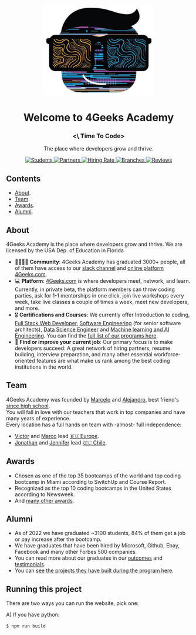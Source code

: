  <p align="center">
	<img
		width="300"
		alt="4Geeks Academy"
		src="https://github.com/4GeeksAcademy/About-4Geeks-Academy/blob/master/site/static/background_art.jpg?raw=true">
</p>


<h1 align="center">Welcome to 4Geeks Academy</h1>

<h3 align="center">&lt;\ Time To Code&gt;</h3>
<p align="center">The place where developers grow and thrive.</p>

<p align="center">
  <a href="https://4geeksacademy.co/">
    <img src="https://img.shields.io/badge/👫-+5134_students-1d2935.svg?style=flat" alt="Students">
  </a>
  <a href="https://4geeksacademy.co/">
    <img src="https://img.shields.io/badge/👫-+453_partners-1d2935.svg?style=flat" alt="Partners">
  </a>
  <a href="https://4geeksacademy.co/">
    <img src="https://img.shields.io/badge/💼💰-86%25_hiring_rate-1d2935.svg?style=flat" alt="Hiring Rate">
  </a>
  <a href="https://4geeksacademy.co/">
    <img src="https://img.shields.io/badge/🌎-worldwide-1d2935.svg?style=flat" alt="Branches">
  </a>
  <a href="https://4geeksacademy.co/">
    <img src="https://img.shields.io/badge/⭐️-5_star_reviews-1d2935.svg?style=flat" alt="Reviews">
  </a>
</p>

  
## Contents

- [About](#about).
- [Team](#team).
- [Awards](#awards).
- [Alumni](#alumni).

## About

4Geeks Academy is the place where developers grow and thrive. We are licensed by the USA Dep. of Education in Florida. 

- 👨‍👩‍👧‍👦 **Community**: 4Geeks Academy has graduated 3000+ people, all of them have access to our [slack channel](https://4geeksacademy.slack.com/) and [online platform 4Geeks.com](https://4Geeks.com). 
- 💻 **Platform**: [4Geeks.com](https://4Geeks.com) is where developers meet, network, and learn. Currently, in private beta, the platform members can throw coding parties, ask for 1-1 mentorships in one click, join live workshops every week, take live classes a couple of times a week, meet new developers, and more.
- 🎖 **Certifications and Courses**: We currently offer Introduction to coding, [Full Stack Web Developer](https://4geeksacademy.com/us/coding-bootcamps/part-time-full-stack-developer), [Software Engineering](https://4geeksacademy.com/us/coding-bootcamps/software-engineer-bootcamp) (for senior software architects), [Data Science Engineer](https://4geeksacademy.com/us/coding-bootcamps/data-science-engineer) and [Machine learning and AI Engineering](https://4geeksacademy.com/us/coding-bootcamps/machine-learning-engineering). You can find the [full list of our programs here](https://4geeksacademy.com/programs).
- 💼 **Find or improve your current job**: Our primary focus is to make developers succeed: A great network of hiring partners, resume building, interview preparation, and many other essential workforce-oriented features are what make us rank among the best coding institutions in the world.

## Team

4Geeks Academy was founded by [Marcelo](https://www.linkedin.com/in/marcelo-ricigliano-32440379/) and [Alejandro](https://twitter.com/alesanchezr), best friend's [since high school](https://www.4geeksacademy.co/4geeks-academy-history/).  
You will fall in love with our teachers that work in top companies and have many years of experience.  
Every location has a full hands on team with -almost- full independence:

- [Victor](https://www.linkedin.com/in/victormgomezp/) and [Marco](https://www.linkedin.com/in/marcogonzalo/) lead [🇪🇺 Europe](https://4geeksacademy.com/us/coding-campus/europe-online-coding-bootcamp).
- [Jonathan](https://www.linkedin.com/in/jonathan-toledo/) and [Jennifer](https://www.linkedin.com/in/jennifer-toledo-vargas/) lead [🇨🇱 Chile](https://4geeksacademy.com/us/coding-campus/coding-bootcamp-santiago).

## Awards

- Chosen as one of the top 35 bootcamps of the world and top coding bootcamp in Miami according to SwitchUp and Course Report. 
- Recognized as the top 10 coding bootcamps in the United States according to Newsweek.
- And [many other awards](https://4geeksacademy.com/us/awards).

## Alumni

- As of 2022 we have graduated ~3100 students, 84% of them get a job or pay increase after the bootcamp.
- We have graduates that have been hired by Microsoft, Github, Ebay, Facebook and many other Forbes 500 companies.
- You can read more about our graduates in our [outcomes](https://4geeksacademy.com/us/outcomes) and [testimonials](https://4geeksacademy.com/us/testimonials).
- You can [see the projects they have built during the program here](https://4geeksacademy.com/us/students-and-projects).

## Running this project

There are two ways you can run the website, pick one:

A) If you have python:

```py
$ npm run build
```
